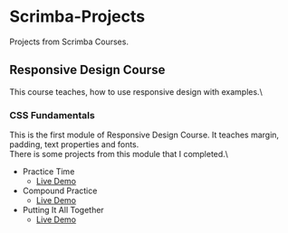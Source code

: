 # Scrimba-Projects
Projects from Scrimba Courses.

## Responsive Design Course

This course teaches, how to use responsive design with examples.\

### CSS Fundamentals

This is the first module of Responsive Design Course. It teaches margin, padding, text properties and fonts.\
There is some projects from this module that I completed.\
- Practice Time
  - [Live Demo](https://muhammedogz.github.io/Scrimba-Projects/Responsive-Design/CSS-Fundamentals/Practice-Time/git)
- Compound Practice
  - [Live Demo](https://muhammedogz.github.io/Scrimba-Projects/Responsive-Design/CSS-Fundamentals/Compound-Practice/compound.html)
- Putting It All Together
  - [Live Demo](https://muhammedogz.github.io/Scrimba-Projects/Responsive-Design/CSS-Fundamentals/Putting-It-All-Together)